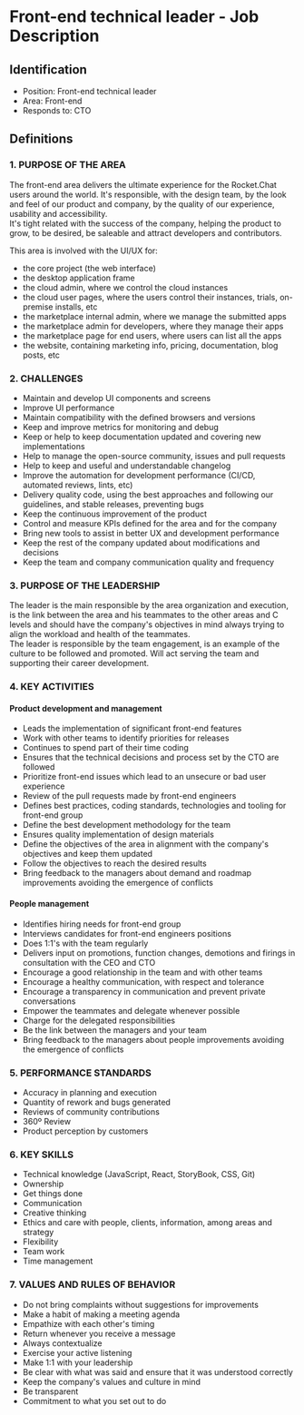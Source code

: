# Front-end technical leader - Job Description

## Identification

- Position: Front-end technical leader
- Area: Front-end
- Responds to: CTO

## Definitions

### 1. PURPOSE OF THE AREA

The front-end area delivers the ultimate experience for the Rocket.Chat users around the world. It's responsible, with the design team, by the look and feel of our product and company, by the quality of our experience, usability and accessibility.\
It's tight related with the success of the company, helping the product to grow, to be desired, be saleable and attract developers and contributors.

This area is involved with the UI/UX for:
- the core project (the web interface)
- the desktop application frame
- the cloud admin, where we control the cloud instances
- the cloud user pages, where the users control their instances, trials, on-premise installs, etc
- the marketplace internal admin, where we manage the submitted apps
- the marketplace admin for developers, where they manage their apps
- the marketplace page for end users, where users can list all the apps
- the website, containing marketing info, pricing, documentation, blog posts, etc

### 2. CHALLENGES

- Maintain and develop UI components and screens
- Improve UI performance
- Maintain compatibility with the defined browsers and versions
- Keep and improve metrics for monitoring and debug
- Keep or help to keep documentation updated and covering new implementations
- Help to manage the open-source community, issues and pull requests
- Help to keep and useful and understandable changelog
- Improve the automation for development performance (CI/CD, automated reviews, lints, etc)
- Delivery quality code, using the best approaches and following our guidelines, and stable releases, preventing bugs
- Keep the continuous improvement of the product
- Control and measure KPIs defined for the area and for the company
- Bring new tools to assist in better UX and development performance
- Keep the rest of the company updated about modifications and decisions
- Keep the team and company communication quality and frequency

### 3. PURPOSE OF THE LEADERSHIP

The leader is the main responsible by the area organization and execution, is the link between the area and his teammates to the other areas and C levels and should have the company's objectives in mind always trying to align the workload and health of the teammates.\
The leader is responsible by the team engagement, is an example of the culture to be followed and promoted. Will act serving the team and supporting their career development.

### 4. KEY ACTIVITIES

#### Product development and management
- Leads the implementation of significant front-end features
- Work with other teams to identify priorities for releases
- Continues to spend part of their time coding
- Ensures that the technical decisions and process set by the CTO are followed
- Prioritize front-end issues which lead to an unsecure or bad user experience
- Review of the pull requests made by front-end engineers
- Defines best practices, coding standards, technologies and tooling for front-end group
- Define the best development methodology for the team
- Ensures quality implementation of design materials
- Define the objectives of the area in alignment with the company's objectives and keep them updated
- Follow the objectives to reach the desired results
- Bring feedback to the managers about demand and roadmap improvements avoiding the emergence of conflicts

#### People management
- Identifies hiring needs for front-end group
- Interviews candidates for front-end engineers positions
- Does 1:1's with the team regularly
- Delivers input on promotions, function changes, demotions and firings in consultation with the CEO and CTO
- Encourage a good relationship in the team and with other teams
- Encourage a healthy communication, with respect and tolerance
- Encourage a transparency in communication and prevent private conversations
- Empower the teammates and delegate whenever possible
- Charge for the delegated responsibilities
- Be the link between the managers and your team
- Bring feedback to the managers about people improvements avoiding the emergence of conflicts

### 5. PERFORMANCE STANDARDS

- Accuracy in planning and execution
- Quantity of rework and bugs generated
- Reviews of community contributions
- 360º Review
- Product perception by customers

### 6. KEY SKILLS

- Technical knowledge (JavaScript, React, StoryBook, CSS, Git)
- Ownership
- Get things done
- Communication
- Creative thinking
- Ethics and care with people, clients, information, among areas and strategy
- Flexibility
- Team work
- Time management

### 7. VALUES AND RULES OF BEHAVIOR

- Do not bring complaints without suggestions for improvements
- Make a habit of making a meeting agenda
- Empathize with each other's timing
- Return whenever you receive a message
- Always contextualize
- Exercise your active listening
- Make 1:1 with your leadership
- Be clear with what was said and ensure that it was understood correctly
- Keep the company's values and culture in mind
- Be transparent
- Commitment to what you set out to do
